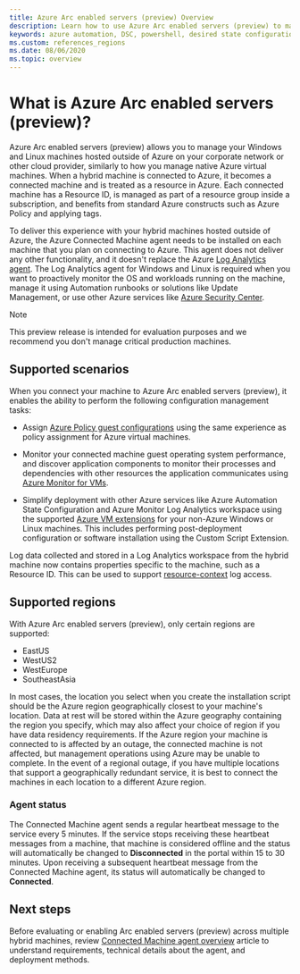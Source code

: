 ```yaml
---
title: Azure Arc enabled servers (preview) Overview
description: Learn how to use Azure Arc enabled servers (preview) to manage machines that are hosted outside of Azure as if it is an Azure resource.
keywords: azure automation, DSC, powershell, desired state configuration, update management, change tracking, inventory, runbooks, python, graphical, hybrid
ms.custom: references_regions
ms.date: 08/06/2020
ms.topic: overview
---
```


# What is Azure Arc enabled servers (preview)?

Azure Arc enabled servers (preview) allows you to manage your Windows and Linux machines hosted outside of Azure on your corporate network or other cloud provider, similarly to how you manage native Azure virtual machines. When a hybrid machine is connected to Azure, it becomes a connected machine and is treated as a resource in Azure. Each connected machine has a Resource ID, is managed as part of a resource group inside a subscription, and benefits from standard Azure constructs such as Azure Policy and applying tags.

To deliver this experience with your hybrid machines hosted outside of Azure, the Azure Connected Machine agent needs to be installed on each machine that you plan on connecting to Azure. This agent does not deliver any other functionality, and it doesn't replace the Azure [Log Analytics agent](../../azure-monitor/platform/log-analytics-agent.md). The Log Analytics agent for Windows and Linux is required when you want to proactively monitor the OS and workloads running on the machine, manage it using Automation runbooks or solutions like Update Management, or use other Azure services like [Azure Security Center](../../security-center/security-center-intro.md).

>[!NOTE]
>This preview release is intended for evaluation purposes and we recommend you don't manage critical production machines.
>

## Supported scenarios

When you connect your machine to Azure Arc enabled servers (preview), it enables the ability to perform the following configuration management tasks:

- Assign [Azure Policy guest configurations](../../governance/policy/concepts/guest-configuration.md) using the same experience as policy assignment for Azure virtual machines.

- Monitor your connected machine guest operating system performance, and discover application components to monitor their processes and dependencies with other resources the application communicates using [Azure Monitor for VMs](../../azure-monitor/insights/vminsights-overview.md).

- Simplify deployment with other Azure services like Azure Automation State Configuration and Azure Monitor Log Analytics workspace using the supported [Azure VM extensions](manage-vm-extensions.md) for your non-Azure Windows or Linux machines. This includes performing post-deployment configuration or software installation using the Custom Script Extension.

Log data collected and stored in a Log Analytics workspace from the hybrid machine now contains properties specific to the machine, such as a Resource ID. This can be used to support [resource-context](../../azure-monitor/platform/design-logs-deployment.md#access-mode) log access.

## Supported regions

With Azure Arc enabled servers (preview), only certain regions are supported:

- EastUS
- WestUS2
- WestEurope
- SoutheastAsia

In most cases, the location you select when you create the installation script should be the Azure region geographically closest to your machine's location. Data at rest will be stored within the Azure geography containing the region you specify, which may also affect your choice of region if you have data residency requirements. If the Azure region your machine is connected to is affected by an outage, the connected machine is not affected, but management operations using Azure may be unable to complete. In the event of a regional outage, if you have multiple locations that support a geographically redundant service, it is best to connect the machines in each location to a different Azure region.

### Agent status

The Connected Machine agent sends a regular heartbeat message to the service every 5 minutes. If the service stops receiving these heartbeat messages from a machine, that machine is considered offline and the status will automatically be changed to **Disconnected** in the portal within 15 to 30 minutes. Upon receiving a subsequent heartbeat message from the Connected Machine agent, its status will automatically be changed to **Connected**.

## Next steps

Before evaluating or enabling Arc enabled servers (preview) across multiple hybrid machines, review [Connected Machine agent overview](agent-overview.md) article to understand requirements, technical details about the agent, and deployment methods.
